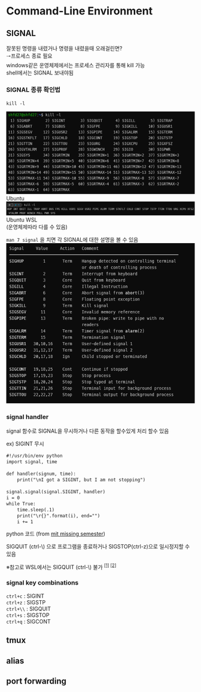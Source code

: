# Command-Line Environment  

## SIGNAL  

잘못된 명령을 내렸거나 명령을 내렸을때 오래걸린면?  
🠒프로세스 종료 필요  
windows같은 운영체제에서는 프로세스 관리자를 통해 kill 가능      
shell에서는 SIGNAL 보내야됨  



### SIGNAL 종류 확인법  
`kill -l`  


![week6_1](./img/week6_1.png)  
Ubuntu  
![week6_2](./img/week6_2.png)  
Ubuntu WSL  
(운영체제따라 다를 수 있음)  


`man 7 signal` 을 치면 각 SIGNAL에 대한 설명을 볼 수 있음  
![week6_3](./img/week6_3.png)  


### signal handler  

signal 함수로 SIGNAL을 무시하거나 다른 동작을 할수있게 처리 할수 있음  

ex) SIGINT 무시  
```
#!/usr/bin/env python
import signal, time

def handler(signum, time):
    print("\nI got a SIGINT, but I am not stopping")

signal.signal(signal.SIGINT, handler)
i = 0
while True:
    time.sleep(.1)
    print("\r{}".format(i), end="")
    i += 1
```
python 코드 (from [mit missing semester](https://missing.csail.mit.edu/2020/command-line/))  

SIGQUIT (ctrl-\\) 으로 프로그램을 종료하거나 SIGSTOP(ctrl-z)으로 일시정지할 수 있음  

※참고로 WSL에서는 SIGQUIT (ctrl-\\) 불가
<sup>[[1]](https://github.com/microsoft/WSL/issues/169)
[[2]](https://github.com/microsoft/WSL/issues/4715)</sup>  

### signal key combinations  

`ctrl+c` : SIGINT  
`ctrl+z` : SIGSTP  
`ctrl+\\` : SIGQUIT  
`ctrl+s` : SIGSTOP  
`ctrl+q` : SIGCONT  

## tmux  

## alias  

## port forwarding  